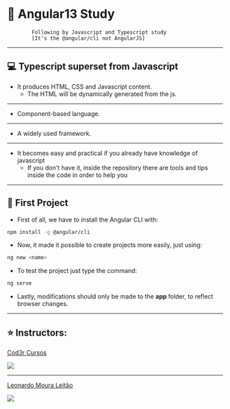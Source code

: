 # :dart: Angular13 Study 
            Following by Javascript and Typescript study
            [It's the @angular/cli not AngularJS]
---

## 💻 Typescript superset from Javascript
- It produces HTML, CSS and Javascript content.
    - The HTML will be dynamically generated from the js.
---
- Component-based language.
---
- A widely used framework.
---
- It becomes easy and practical if you already have knowledge of javascript
    - If you don't have it, inside the repository there are tools and tips inside the code in order to help you
---

## 🔧 First Project
- First of all, we have to install the Angular CLI with:

```bash
npm install -g @angular/cli
```

- Now, it made it possible to create projects more easily, just using:

```bash
ng new <name>
```

- To test the project just type the command:

```bash
ng serve
```

- Lastly, modifications should only be made to the **app** folder, to reflect browser changes.

---

## ⭐️ Instructors:

[Cod3r Cursos](https://www.cod3r.com.br/)

![](https://img-c.udemycdn.com/user/200_H/34967356_a2e8_2.jpg)

---

[Leonardo Moura Leitão](https://www.udemy.com/user/leonardomouraleitao/)

![](https://img-c.udemycdn.com/user/200_H/9848236_2405_2.jpg)
